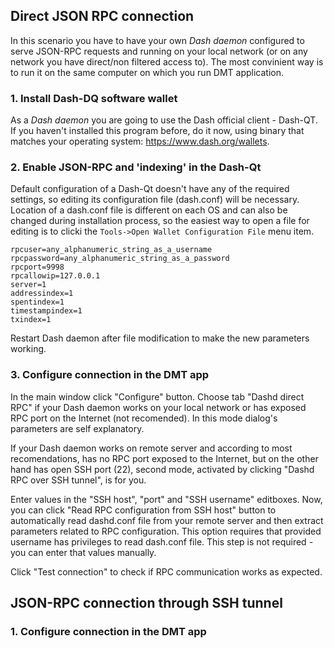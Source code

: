 ## Direct JSON RPC connection
In this scenario you have to have your own _Dash daemon_ configured to serve JSON-RPC requests and running on your local network (or on any network you have direct/non filtered access to). The most convinient way is to run it on the same computer on which you run DMT application. 

### 1. Install Dash-DQ software wallet
As a _Dash daemon_ you are going to use the Dash official client - Dash-QT. If you haven't installed this program before, do it now, using binary that matches your operating system: https://www.dash.org/wallets.

### 2. Enable JSON-RPC and 'indexing' in the Dash-Qt
Default configuration of a Dash-Qt doesn't have any of the required settings, so editing its configuration file (dash.conf) will be necessary. Location of a dash.conf file is different on each OS and can also be changed during installation process, so the easiest way to open a file for editing is to clicki the `Tools->Open Wallet Configuration File` menu item.  

    rpcuser=any_alphanumeric_string_as_a_username
    rpcpassword=any_alphanumeric_string_as_a_password
    rpcport=9998
    rpcallowip=127.0.0.1
    server=1
    addressindex=1
    spentindex=1
    timestampindex=1
    txindex=1
  
Restart Dash daemon after file modification to make the new parameters working.
 
### 3. Configure connection in the DMT app
In the main window click "Configure" button.
Choose tab "Dashd direct RPC" if your Dash daemon works on your local network or has exposed RPC port on the Internet (not recomended). In this mode dialog's parameters are self explanatory.

If your Dash daemon works on remote server and according to most recomendations, has no RPC port exposed to the Internet, but on the other hand has open SSH port (22), second mode, activated by clicking "Dashd RPC over SSH tunnel", is for you.

Enter values in the "SSH host", "port" and "SSH username" editboxes.
Now, you can click "Read RPC configuration from SSH host" button to automatically read dashd.conf file from your remote server and then extract parameters related to RPC configuration. This option requires that provided username has privileges to read dash.conf file. This step is not required - you can enter that values manually.

Click "Test connection" to check if RPC communication works as expected.

## JSON-RPC connection through SSH tunnel

### 1. Configure connection in the DMT app

